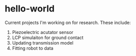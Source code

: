 # hello-world
Current projects I'm working on for research. These include: 
1) Piezoelectric acutator sensor
2) LCP simulaiton for ground contact 
3) Updating transmission model 
4) Fitting robot to data
